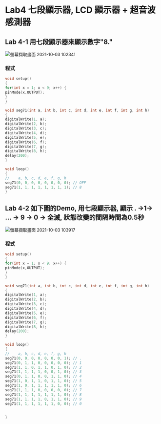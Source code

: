 # Lab4 七段顯示器, LCD 顯示器 + 超音波感測器

## Lab 4-1 用七段顯示器來顯示數字"8."

![螢幕擷取畫面 2021-10-03 102341](https://user-images.githubusercontent.com/89327102/135737256-6ede2b6c-d94f-4103-8043-75bfecfa2595.jpg)

### 程式

````c
void setup()
{
for(int x = 1; x < 9; x++) {
pinMode(x,OUTPUT);
}
}

void seg71(int a, int b, int c, int d, int e, int f, int g, int h)
{
digitalWrite(1, a);
digitalWrite(2, b);
digitalWrite(3, c);
digitalWrite(4, d);
digitalWrite(5, e);
digitalWrite(6, f);
digitalWrite(7, g);
digitalWrite(8, h);
delay(200);
}

void loop()
{
//    a, b, c, d, e, f, g, h
seg71(0, 0, 0, 0, 0, 0, 0, 0); // OFF
seg71(1, 1, 1, 1, 1, 1, 1, 1); // 8
}

````
##  Lab 4-2 如下圖的Demo, 用七段顯示器, 顯示 . →1→ ... → 9 → 0 → 全滅, 狀態改變的間隔時間為0.5秒

![螢幕擷取畫面 2021-10-03 103917](https://user-images.githubusercontent.com/89327102/135737494-98935a12-e329-4968-b4b0-9cc86543ba87.jpg)

### 程式

````c
void setup()
{
for(int x = 1; x < 9; x++) {
pinMode(x,OUTPUT);
}
}

void seg71(int a, int b, int c, int d, int e, int f, int g, int h)
{
digitalWrite(1, a);
digitalWrite(2, b);
digitalWrite(3, c);
digitalWrite(4, d);
digitalWrite(5, e);
digitalWrite(6, f);
digitalWrite(7, g);
digitalWrite(8, h);
delay(200);
}

void loop()
{
//    a, b, c, d, e, f, g, h
seg71(0, 0, 0, 0, 0, 0, 0, 1); // .
seg71(0, 1, 1, 0, 0, 0, 0, 0); // 1
seg71(1, 1, 0, 1, 1, 0, 1, 0); // 2
seg71(1, 1, 1, 1, 0, 0, 1, 0); // 3
seg71(0, 1, 1, 0, 0, 1, 1, 0); // 4
seg71(1, 0, 1, 1, 0, 1, 1, 0); // 5
seg71(1, 0, 1, 1, 1, 1, 1, 0); // 6
seg71(1, 1, 1, 0, 0, 0, 0, 0); // 7
seg71(1, 1, 1, 1, 1, 1, 1, 0); // 8
seg71(1, 1, 1, 1, 0, 1, 1, 0); // 9
seg71(1, 1, 1, 1, 1, 1, 0, 0); // 0
 
  
}
````

